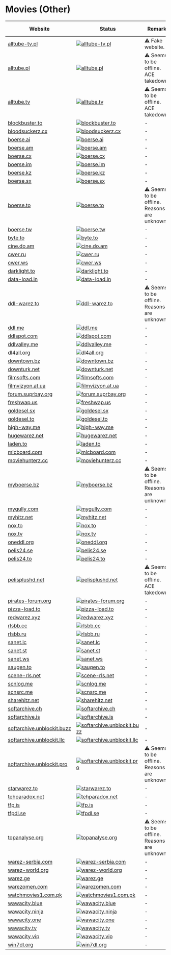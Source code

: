 # Movies (Other)

|Website|Status|Remark|Main language|
|-|-|-|-|
|[alltube-tv.pl](https://alltube-tv.pl/)|[![alltube-tv.pl](https://img.shields.io/website?down_color=red&down_message=offline&up_color=green&up_message=online&url=https%3A%2F%2Falltube-tv.pl)](https://alltube-tv.pl/)|⚠️ Fake website.|🇵🇱|
|[alltube.pl](https://alltube.pl/)|[![alltube.pl](https://img.shields.io/website?down_color=red&down_message=offline&up_color=green&up_message=online&url=https%3A%2F%2Falltube.pl)](https://alltube.pl/)|⚠️ Seems to be offline. ACE takedown.|🇵🇱|
|[alltube.tv](https://alltube.tv/)|[![alltube.tv](https://img.shields.io/website?down_color=red&down_message=offline&up_color=green&up_message=online&url=https%3A%2F%2Falltube.tv)](https://alltube.tv/)|⚠️ Seems to be offline. ACE takedown.|🇵🇱|
|[blockbuster.to](https://blockbuster.to/)|[![blockbuster.to](https://img.shields.io/website?down_color=red&down_message=offline&up_color=green&up_message=online&url=https%3A%2F%2Fblockbuster.to)](https://blockbuster.to/)|-|🇩🇪|
|[bloodsuckerz.cx](https://bloodsuckerz.cx/)|[![bloodsuckerz.cx](https://img.shields.io/website?down_color=red&down_message=offline&up_color=green&up_message=online&url=https%3A%2F%2Fbloodsuckerz.cx)](https://bloodsuckerz.cx/)|-|🇩🇪|
|[boerse.ai](https://boerse.ai/)|[![boerse.ai](https://img.shields.io/website?down_color=red&down_message=offline&up_color=green&up_message=online&url=https%3A%2F%2Fboerse.ai)](https://boerse.ai/)|-|🇩🇪|
|[boerse.am](https://boerse.am/)|[![boerse.am](https://img.shields.io/website?down_color=red&down_message=offline&up_color=green&up_message=online&url=https%3A%2F%2Fboerse.am)](https://boerse.am/)|-|🇩🇪|
|[boerse.cx](https://boerse.cx/)|[![boerse.cx](https://img.shields.io/website?down_color=red&down_message=offline&up_color=green&up_message=online&url=https%3A%2F%2Fboerse.cx)](https://boerse.cx/)|-|🇩🇪|
|[boerse.im](https://boerse.im/)|[![boerse.im](https://img.shields.io/website?down_color=red&down_message=offline&up_color=green&up_message=online&url=https%3A%2F%2Fboerse.im)](https://boerse.im/)|-|🇩🇪|
|[boerse.kz](https://boerse.kz/)|[![boerse.kz](https://img.shields.io/website?down_color=red&down_message=offline&up_color=green&up_message=online&url=https%3A%2F%2Fboerse.kz)](https://boerse.kz/)|-|🇩🇪|
|[boerse.sx](https://boerse.sx/)|[![boerse.sx](https://img.shields.io/website?down_color=red&down_message=offline&up_color=green&up_message=online&url=https%3A%2F%2Fboerse.sx)](https://boerse.sx/)|-|🇩🇪|
|[boerse.to](https://boerse.to/)|[![boerse.to](https://img.shields.io/website?down_color=red&down_message=offline&up_color=green&up_message=online&url=https%3A%2F%2Fboerse.to)](https://boerse.to/)|⚠️ Seems to be offline. Reasons are unknown.|🇩🇪|
|[boerse.tw](https://boerse.tw/)|[![boerse.tw](https://img.shields.io/website?down_color=red&down_message=offline&up_color=green&up_message=online&url=https%3A%2F%2Fboerse.tw)](https://boerse.tw/)|-|🇩🇪|
|[byte.to](https://byte.to/)|[![byte.to](https://img.shields.io/website?down_color=red&down_message=offline&up_color=green&up_message=online&url=https%3A%2F%2Fbyte.to)](https://byte.to/)|-|🇩🇪|
|[cine.do.am](https://cine.do.am/)|[![cine.do.am](https://img.shields.io/website?down_color=red&down_message=offline&up_color=green&up_message=online&url=https%3A%2F%2Fcine.do.am)](https://cine.do.am/)|-|🇹🇷|
|[cwer.ru](https://cwer.ru/)|[![cwer.ru](https://img.shields.io/website?down_color=red&down_message=offline&up_color=green&up_message=online&url=https%3A%2F%2Fcwer.ru)](https://cwer.ru/)|-|🇷🇺|
|[cwer.ws](https://cwer.ws/)|[![cwer.ws](https://img.shields.io/website?down_color=red&down_message=offline&up_color=green&up_message=online&url=https%3A%2F%2Fcwer.ws)](https://cwer.ws/)|-|🇷🇺|
|[darklight.to](https://darklight.to/)|[![darklight.to](https://img.shields.io/website?down_color=red&down_message=offline&up_color=green&up_message=online&url=https%3A%2F%2Fdarklight.to)](https://darklight.to/)|-|🇩🇪|
|[data-load.in](https://data-load.in/)|[![data-load.in](https://img.shields.io/website?down_color=red&down_message=offline&up_color=green&up_message=online&url=https%3A%2F%2Fdata-load.in)](https://data-load.in/)|-|🇩🇪|
|[ddl-warez.to](https://ddl-warez.to/)|[![ddl-warez.to](https://img.shields.io/website?down_color=red&down_message=offline&up_color=green&up_message=online&url=https%3A%2F%2Fddl-warez.to)](https://ddl-warez.to/)|⚠️ Seems to be offline. Reasons are unknown.|🇩🇪|
|[ddl.me](https://ddl.me/)|[![ddl.me](https://img.shields.io/website?down_color=red&down_message=offline&up_color=green&up_message=online&url=https%3A%2F%2Fddl.me)](https://ddl.me/)|-|🇩🇪|
|[ddlspot.com](https://ddlspot.com/)|[![ddlspot.com](https://img.shields.io/website?down_color=red&down_message=offline&up_color=green&up_message=online&url=https%3A%2F%2Fddlspot.com)](https://ddlspot.com/)|-|🇬🇧|
|[ddlvalley.me](https://ddlvalley.me/)|[![ddlvalley.me](https://img.shields.io/website?down_color=red&down_message=offline&up_color=green&up_message=online&url=https%3A%2F%2Fddlvalley.me)](https://ddlvalley.me/)|-|🇬🇧|
|[dl4all.org](https://dl4all.org/)|[![dl4all.org](https://img.shields.io/website?down_color=red&down_message=offline&up_color=green&up_message=online&url=https%3A%2F%2Fdl4all.org)](https://dl4all.org/)|-|🇬🇧|
|[downtown.bz](https://downtown.bz/)|[![downtown.bz](https://img.shields.io/website?down_color=red&down_message=offline&up_color=green&up_message=online&url=https%3A%2F%2Fdowntown.bz)](https://downtown.bz/)|-|🇩🇪|
|[downturk.net](https://downturk.net/)|[![downturk.net](https://img.shields.io/website?down_color=red&down_message=offline&up_color=green&up_message=online&url=https%3A%2F%2Fdownturk.net)](https://downturk.net/)|-|🇬🇧|
|[filmsofts.com](https://filmsofts.com/)|[![filmsofts.com](https://img.shields.io/website?down_color=red&down_message=offline&up_color=green&up_message=online&url=https%3A%2F%2Ffilmsofts.com)](https://filmsofts.com/)|-|🇬🇧|
|[filmvizyon.at.ua](https://filmvizyon.at.ua/)|[![filmvizyon.at.ua](https://img.shields.io/website?down_color=red&down_message=offline&up_color=green&up_message=online&url=https%3A%2F%2Ffilmvizyon.at.ua)](https://filmvizyon.at.ua/)|-|🇹🇷|
|[forum.suprbay.org](https://forum.suprbay.org/)|[![forum.suprbay.org](https://img.shields.io/website?down_color=red&down_message=offline&up_color=green&up_message=online&url=https%3A%2F%2Fforum.suprbay.org)](https://forum.suprbay.org/)|-|🇬🇧|
|[freshwap.us](https://freshwap.us/)|[![freshwap.us](https://img.shields.io/website?down_color=red&down_message=offline&up_color=green&up_message=online&url=https%3A%2F%2Ffreshwap.us)](https://freshwap.us/)|-|🇬🇧|
|[goldesel.sx](https://goldesel.sx/)|[![goldesel.sx](https://img.shields.io/website?down_color=red&down_message=offline&up_color=green&up_message=online&url=https%3A%2F%2Fgoldesel.sx)](https://goldesel.sx/)|-|🇩🇪|
|[goldesel.to](https://goldesel.to/)|[![goldesel.to](https://img.shields.io/website?down_color=red&down_message=offline&up_color=green&up_message=online&url=https%3A%2F%2Fgoldesel.to)](https://goldesel.to/)|-|🇩🇪|
|[high-way.me](https://high-way.me/)|[![high-way.me](https://img.shields.io/website?down_color=red&down_message=offline&up_color=green&up_message=online&url=https%3A%2F%2Fhigh-way.me)](https://high-way.me/)|-|🇩🇪|
|[hugewarez.net](https://hugewarez.net/)|[![hugewarez.net](https://img.shields.io/website?down_color=red&down_message=offline&up_color=green&up_message=online&url=https%3A%2F%2Fhugewarez.net)](https://hugewarez.net/)|-|🇬🇧|
|[laden.to](https://laden.to/)|[![laden.to](https://img.shields.io/website?down_color=red&down_message=offline&up_color=green&up_message=online&url=https%3A%2F%2Fladen.to)](https://laden.to/)|-|🇩🇪|
|[mlcboard.com](https://mlcboard.com/)|[![mlcboard.com](https://img.shields.io/website?down_color=red&down_message=offline&up_color=green&up_message=online&url=https%3A%2F%2Fmlcboard.com)](https://mlcboard.com/)|-|🇩🇪|
|[moviehunterz.cc](https://moviehunterz.cc/)|[![moviehunterz.cc](https://img.shields.io/website?down_color=red&down_message=offline&up_color=green&up_message=online&url=https%3A%2F%2Fmoviehunterz.cc)](https://moviehunterz.cc/)|-|🇩🇪|
|[myboerse.bz](https://myboerse.bz/)|[![myboerse.bz](https://img.shields.io/website?down_color=red&down_message=offline&up_color=green&up_message=online&url=https%3A%2F%2Fmyboerse.bz)](https://myboerse.bz/)|⚠️ Seems to be offline. Reasons are unknown.|🇩🇪|
|[mygully.com](https://mygully.com/)|[![mygully.com](https://img.shields.io/website?down_color=red&down_message=offline&up_color=green&up_message=online&url=https%3A%2F%2Fmygully.com)](https://mygully.com/)|-|🇩🇪|
|[myhitz.net](https://myhitz.net/)|[![myhitz.net](https://img.shields.io/website?down_color=red&down_message=offline&up_color=green&up_message=online&url=https%3A%2F%2Fmyhitz.net)](https://myhitz.net/)|-|🇩🇪|
|[nox.to](https://nox.to/)|[![nox.to](https://img.shields.io/website?down_color=red&down_message=offline&up_color=green&up_message=online&url=https%3A%2F%2Fnox.to)](https://nox.to/)|-|🇩🇪|
|[nox.tv](https://nox.tv/)|[![nox.tv](https://img.shields.io/website?down_color=red&down_message=offline&up_color=green&up_message=online&url=https%3A%2F%2Fnox.tv)](https://nox.tv/)|-|🇩🇪|
|[oneddl.org](https://oneddl.org/)|[![oneddl.org](https://img.shields.io/website?down_color=red&down_message=offline&up_color=green&up_message=online&url=https%3A%2F%2Foneddl.org)](https://oneddl.org/)|-|🇬🇧|
|[pelis24.se](https://pelis24.se/)|[![pelis24.se](https://img.shields.io/website?down_color=red&down_message=offline&up_color=green&up_message=online&url=https%3A%2F%2Fpelis24.se)](https://pelis24.se/)|-|🇪🇸|
|[pelis24.to](https://pelis24.to/)|[![pelis24.to](https://img.shields.io/website?down_color=red&down_message=offline&up_color=green&up_message=online&url=https%3A%2F%2Fpelis24.to)](https://pelis24.to/)|-|🇪🇸|
|[pelisplushd.net](https://pelisplushd.net/)|[![pelisplushd.net](https://img.shields.io/website?down_color=red&down_message=offline&up_color=green&up_message=online&url=https%3A%2F%2Fpelisplushd.net)](https://pelisplushd.net/)|⚠️ Seems to be offline. ACE takedown.|🇪🇸|
|[pirates-forum.org](https://pirates-forum.org/)|[![pirates-forum.org](https://img.shields.io/website?down_color=red&down_message=offline&up_color=green&up_message=online&url=https%3A%2F%2Fpirates-forum.org)](https://pirates-forum.org/)|-|🇬🇧|
|[pizza-load.to](https://pizza-load.to/)|[![pizza-load.to](https://img.shields.io/website?down_color=red&down_message=offline&up_color=green&up_message=online&url=https%3A%2F%2Fpizza-load.to)](https://pizza-load.to/)|-|🇬🇧|
|[redwarez.xyz](https://redwarez.xyz/)|[![redwarez.xyz](https://img.shields.io/website?down_color=red&down_message=offline&up_color=green&up_message=online&url=https%3A%2F%2Fredwarez.xyz)](https://redwarez.xyz/)|-|🇩🇪|
|[rlsbb.cc](https://rlsbb.cc/)|[![rlsbb.cc](https://img.shields.io/website?down_color=red&down_message=offline&up_color=green&up_message=online&url=https%3A%2F%2Frlsbb.cc)](https://rlsbb.cc/)|-|🇬🇧|
|[rlsbb.ru](https://rlsbb.ru/)|[![rlsbb.ru](https://img.shields.io/website?down_color=red&down_message=offline&up_color=green&up_message=online&url=https%3A%2F%2Frlsbb.ru)](https://rlsbb.ru/)|-|🇬🇧|
|[sanet.lc](https://sanet.lc/)|[![sanet.lc](https://img.shields.io/website?down_color=red&down_message=offline&up_color=green&up_message=online&url=https%3A%2F%2Fsanet.lc)](https://sanet.lc/)|-|🇬🇧|
|[sanet.st](https://sanet.st/)|[![sanet.st](https://img.shields.io/website?down_color=red&down_message=offline&up_color=green&up_message=online&url=https%3A%2F%2Fsanet.st)](https://sanet.st/)|-|🇬🇧|
|[sanet.ws](https://sanet.ws/)|[![sanet.ws](https://img.shields.io/website?down_color=red&down_message=offline&up_color=green&up_message=online&url=https%3A%2F%2Fsanet.ws)](https://sanet.ws/)|-|🇬🇧|
|[saugen.to](https://saugen.to/)|[![saugen.to](https://img.shields.io/website?down_color=red&down_message=offline&up_color=green&up_message=online&url=https%3A%2F%2Fsaugen.to)](https://saugen.to/)|-|🇩🇪|
|[scene-rls.net](https://scene-rls.net/)|[![scene-rls.net](https://img.shields.io/website?down_color=red&down_message=offline&up_color=green&up_message=online&url=https%3A%2F%2Fscene-rls.net)](https://scene-rls.net/)|-|🇬🇧|
|[scnlog.me](https://scnlog.me/)|[![scnlog.me](https://img.shields.io/website?down_color=red&down_message=offline&up_color=green&up_message=online&url=https%3A%2F%2Fscnlog.me)](https://scnlog.me/)|-|🇬🇧|
|[scnsrc.me](https://scnsrc.me/)|[![scnsrc.me](https://img.shields.io/website?down_color=red&down_message=offline&up_color=green&up_message=online&url=https%3A%2F%2Fscnsrc.me)](https://scnsrc.me/)|-|🇬🇧|
|[sharehitz.net](https://sharehitz.net/)|[![sharehitz.net](https://img.shields.io/website?down_color=red&down_message=offline&up_color=green&up_message=online&url=https%3A%2F%2Fsharehitz.net)](https://sharehitz.net/)|-|🇩🇪|
|[softarchive.ch](https://softarchive.ch/)|[![softarchive.ch](https://img.shields.io/website?down_color=red&down_message=offline&up_color=green&up_message=online&url=https%3A%2F%2Fsoftarchive.ch)](https://softarchive.ch/)|-|🇬🇧|
|[softarchive.is](https://softarchive.is/)|[![softarchive.is](https://img.shields.io/website?down_color=red&down_message=offline&up_color=green&up_message=online&url=https%3A%2F%2Fsoftarchive.is)](https://softarchive.is/)|-|🇬🇧|
|[softarchive.unblockit.buzz](https://softarchive.unblockit.buzz/)|[![softarchive.unblockit.buzz](https://img.shields.io/website?down_color=red&down_message=offline&up_color=green&up_message=online&url=https%3A%2F%2Fsoftarchive.unblockit.buzz)](https://softarchive.unblockit.buzz/)|-|🇬🇧|
|[softarchive.unblockit.llc](https://softarchive.unblockit.llc/)|[![softarchive.unblockit.llc](https://img.shields.io/website?down_color=red&down_message=offline&up_color=green&up_message=online&url=https%3A%2F%2Fsoftarchive.unblockit.llc)](https://softarchive.unblockit.llc/)|-|🇬🇧|
|[softarchive.unblockit.pro](https://softarchive.unblockit.pro/)|[![softarchive.unblockit.pro](https://img.shields.io/website?down_color=red&down_message=offline&up_color=green&up_message=online&url=https%3A%2F%2Fsoftarchive.unblockit.pro)](https://softarchive.unblockit.pro/)|⚠️ Seems to be offline. Reasons are unknown.|🇬🇧|
|[starwarez.to](https://starwarez.to/)|[![starwarez.to](https://img.shields.io/website?down_color=red&down_message=offline&up_color=green&up_message=online&url=https%3A%2F%2Fstarwarez.to)](https://starwarez.to/)|-|🇩🇪|
|[tehparadox.net](https://tehparadox.net/)|[![tehparadox.net](https://img.shields.io/website?down_color=red&down_message=offline&up_color=green&up_message=online&url=https%3A%2F%2Ftehparadox.net)](https://tehparadox.net/)|-|🇬🇧|
|[tfp.is](https://tfp.is/)|[![tfp.is](https://img.shields.io/website?down_color=red&down_message=offline&up_color=green&up_message=online&url=https%3A%2F%2Ftfp.is)](https://tfp.is/)|-|🇬🇧|
|[tfpdl.se](https://tfpdl.se/)|[![tfpdl.se](https://img.shields.io/website?down_color=red&down_message=offline&up_color=green&up_message=online&url=https%3A%2F%2Ftfpdl.se)](https://tfpdl.se/)|-|🇬🇧|
|[topanalyse.org](https://topanalyse.org/)|[![topanalyse.org](https://img.shields.io/website?down_color=red&down_message=offline&up_color=green&up_message=online&url=https%3A%2F%2Ftopanalyse.org)](https://topanalyse.org/)|⚠️ Seems to be offline. Reasons are unknown.|❓|
|[warez-serbia.com](https://warez-serbia.com/)|[![warez-serbia.com](https://img.shields.io/website?down_color=red&down_message=offline&up_color=green&up_message=online&url=https%3A%2F%2Fwarez-serbia.com)](https://warez-serbia.com/)|-|🇬🇧|
|[warez-world.org](https://warez-world.org/)|[![warez-world.org](https://img.shields.io/website?down_color=red&down_message=offline&up_color=green&up_message=online&url=https%3A%2F%2Fwarez-world.org)](https://warez-world.org/)|-|🇩🇪|
|[warez.ge](https://warez.ge/)|[![warez.ge](https://img.shields.io/website?down_color=red&down_message=offline&up_color=green&up_message=online&url=https%3A%2F%2Fwarez.ge)](https://warez.ge/)|-|🇬🇧|
|[warezomen.com](https://warezomen.com/)|[![warezomen.com](https://img.shields.io/website?down_color=red&down_message=offline&up_color=green&up_message=online&url=https%3A%2F%2Fwarezomen.com)](https://warezomen.com/)|-|🇬🇧|
|[watchmovies1.com.pk](https://watchmovies1.com.pk/)|[![watchmovies1.com.pk](https://img.shields.io/website?down_color=red&down_message=offline&up_color=green&up_message=online&url=https%3A%2F%2Fwatchmovies1.com.pk)](https://watchmovies1.com.pk/)|-|🇬🇧|
|[wawacity.blue](https://wawacity.blue/)|[![wawacity.blue](https://img.shields.io/website?down_color=red&down_message=offline&up_color=green&up_message=online&url=https%3A%2F%2Fwawacity.blue)](https://wawacity.blue/)|-|🇫🇷|
|[wawacity.ninja](https://wawacity.ninja/)|[![wawacity.ninja](https://img.shields.io/website?down_color=red&down_message=offline&up_color=green&up_message=online&url=https%3A%2F%2Fwawacity.ninja)](https://wawacity.ninja/)|-|🇫🇷|
|[wawacity.one](https://wawacity.one/)|[![wawacity.one](https://img.shields.io/website?down_color=red&down_message=offline&up_color=green&up_message=online&url=https%3A%2F%2Fwawacity.one)](https://wawacity.one/)|-|🇫🇷|
|[wawacity.tv](https://wawacity.tv/)|[![wawacity.tv](https://img.shields.io/website?down_color=red&down_message=offline&up_color=green&up_message=online&url=https%3A%2F%2Fwawacity.tv)](https://wawacity.tv/)|-|🇫🇷|
|[wawacity.vip](https://wawacity.vip/)|[![wawacity.vip](https://img.shields.io/website?down_color=red&down_message=offline&up_color=green&up_message=online&url=https%3A%2F%2Fwawacity.vip)](https://wawacity.vip/)|-|🇫🇷|
|[win7dl.org](https://win7dl.org/)|[![win7dl.org](https://img.shields.io/website?down_color=red&down_message=offline&up_color=green&up_message=online&url=https%3A%2F%2Fwin7dl.org)](https://win7dl.org/)|-|🇬🇧|
